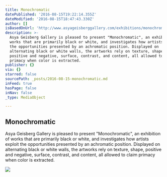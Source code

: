 ```yaml
---
title: Monochromatic
datePublished: '2016-08-15T19:22:14.355Z'
dateModified: '2016-08-15T18:47:43.330Z'
author: []
isBasedOnUrl: 'http://www.asyageisberggallery.com/exhibitions/monochromatic'
description: >-
  Asya Geisberg Gallery is pleased to present "Monochromatic", an exhibition of
  works that are primarily black or white, and investigates how artists exploit
  the opportunities presented by an achromatic position. Displayed on
  alternating black or white walls, the artworks rely on texture, shape,
  positive and negative, surface, contrast, and content, all allowed to claim
  primacy when color is extracted.
publisher: {}
via: {}
starred: false
sourcePath: _posts/2016-08-15-monochromatic.md
inFeed: true
hasPage: false
inNav: false
_type: MediaObject

---
```

<article style=""><h1>Monochromatic</h1><p>Asya Geisberg Gallery is pleased to present "Monochromatic", an exhibition of works that are primarily black or white, and investigates how artists exploit the opportunities presented by an achromatic position. Displayed on alternating black or white walls, the artworks rely on texture, shape, positive and negative, surface, contrast, and content, all allowed to claim primacy when color is extracted.</p><img src="https://s3.amazonaws.com/files.collageplatform.com.prod/image_cache/236x236_fit/56ce28626aa72cf74ee2da80/44eb5c537bb55336ba0388dba48c4f04.jpeg" /></article>